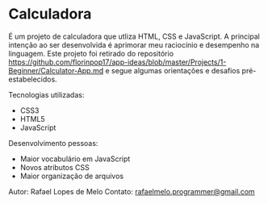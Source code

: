 # Calculadora

É um projeto de calculadora que utliza HTML, CSS e JavaScript. A principal intenção ao ser desenvolvida é aprimorar meu raciocínio e desempenho na linguagem.
Este projeto foi retirado do repositório https://github.com/florinpop17/app-ideas/blob/master/Projects/1-Beginner/Calculator-App.md e segue algumas orientações e desafios pré-estabelecidos.

Tecnologias utilizadas: 

- CSS3
- HTML5
- JavaScript

Desenvolvimento pessoas:

- Maior vocabulário em JavaScript
- Novos atributos CSS
- Maior organização de arquivos

Autor: Rafael Lopes de Melo
Contato: rafaelmelo.programmer@gmail.com
